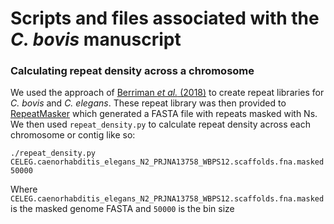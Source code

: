 # Scripts and files associated with the _C. bovis_ manuscript

### Calculating repeat density across a chromosome
We used the approach of [Berriman _et al._ (2018)](https://protocolexchange.researchsquare.com/article/nprot-6761/v1) to create repeat libraries for _C. bovis_ and _C. elegans_. These repeat library was then provided to [RepeatMasker](http://www.repeatmasker.org/) which generated a FASTA file with repeats masked with Ns. We then used `repeat_density.py` to calculate repeat density across each chromosome or contig like so: 

```
./repeat_density.py CELEG.caenorhabditis_elegans_N2_PRJNA13758_WBPS12.scaffolds.fna.masked 50000
```

Where `CELEG.caenorhabditis_elegans_N2_PRJNA13758_WBPS12.scaffolds.fna.masked` is the masked genome FASTA and `50000` is the bin size
